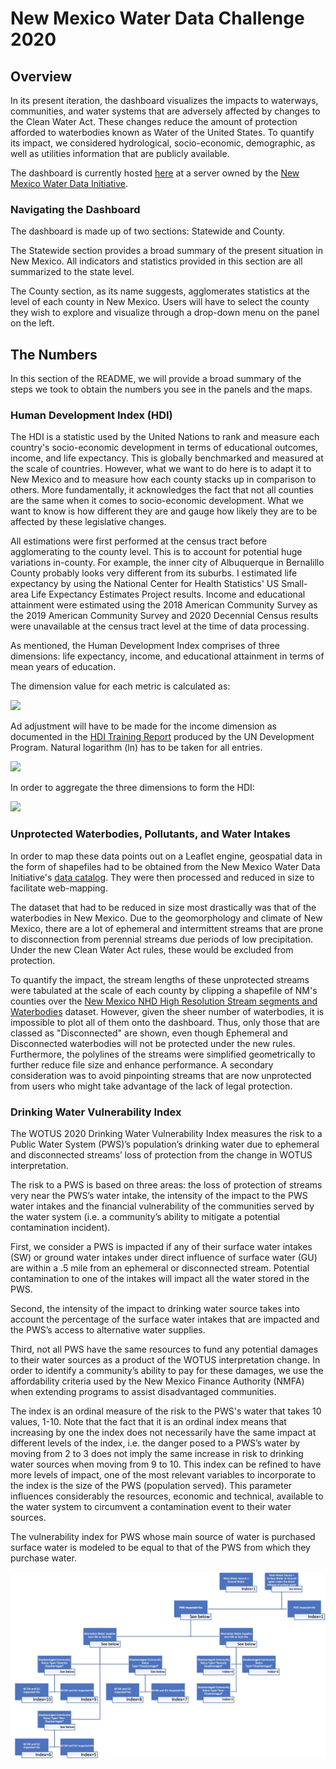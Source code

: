 # New Mexico Water Data Challenge 2020

## Overview
In its present iteration, the dashboard visualizes the impacts to waterways, communities, and water systems that are adversely affected by changes to the Clean Water Act. These changes reduce the amount of protection afforded to waterbodies known as Water of the United States. To quantify its impact, we considered hydrological, socio-economic, demographic, as well as utilities information that are publicly available.    
  
The dashboard is currently hosted [here](http://shiny.newmexicowaterdata.org/) at a server owned by the [New Mexico Water Data Initiative](https://catalog.newmexicowaterdata.org/).      
  
### Navigating the Dashboard  
The dashboard is made up of two sections: Statewide and County.  
    
The Statewide section provides a broad summary of the present situation in New Mexico. All indicators and statistics provided in this section are all summarized to the state level.  
  
The County section, as its name suggests, agglomerates statistics at the level of each county in New Mexico. Users will have to select the county they wish to explore and visualize through a drop-down menu on the panel on the left.  
  
## The Numbers  
In this section of the README, we will provide a broad summary of the steps we took to obtain the numbers you see in the panels and the maps.  
  
### Human Development Index (HDI)  
The HDI is a statistic used by the United Nations to rank and measure each country's socio-economic development in terms of educational outcomes, income, and life expectancy. This is globally benchmarked and measured at the scale of countries. However, what we want to do here is to adapt it to New Mexico and to measure how each county stacks up in comparison to others. More fundamentally, it acknowledges the fact that not all counties are the same when it comes to socio-economic development. What we want to know is how different they are and gauge how likely they are to be affected by these legislative changes.  
  
All estimations were first performed at the census tract before agglomerating to the county level. This is to account for potential huge variations in-county. For example, the inner city of Albuquerque in Bernalillo County probably looks very different from its suburbs. I estimated life expectancy by using the National Center for Health Statistics' US Small-area Life Expectancy Estimates Project results. Income and educational attainment were estimated using the 2018 American Community Survey as the 2019 American Community Survey and 2020 Decennial Census results were unavailable at the census tract level at the time of data processing.  

As mentioned, the Human Development Index comprises of three dimensions: life expectancy, income, and educational attainment in terms of mean years of education.  

The dimension value for each metric is calculated as:  
  
<img src="https://render.githubusercontent.com/render/math?math=Dimension = \frac{actual-minimum}{maximum-minimum}">  
  
Ad adjustment will have to be made for the income dimension as documented in the [HDI Training Report](http://hdr.undp.org/sites/default/files/hdi_training.pdf) produced by the UN Development Program. Natural logarithm (ln) has to be taken for all entries.  
  
<img src="https://render.githubusercontent.com/render/math?math=Income Dimension = \frac{ln(actual)-ln(minimum)}{ln(maximum)-ln(minimum)}">  

In order to aggregate the three dimensions to form the HDI:  
  
<img src="https://render.githubusercontent.com/render/math?math=HDI = (I^{income}*I^{education}*I^{life exp.})^{1/3}">  
  
### Unprotected Waterbodies, Pollutants, and Water Intakes  
In order to map these data points out on a Leaflet engine, geospatial data in the form of shapefiles had to be obtained from the New Mexico Water Data Initiative's [data catalog](https://catalog.newmexicowaterdata.org/). They were then processed and reduced in size to facilitate web-mapping.  
  
The dataset that had to be reduced in size most drastically was that of the waterbodies in New Mexico. Due to the geomorphology and climate of New Mexico, there are a lot of ephemeral and intermittent streams that are prone to disconnection from perennial streams due periods of low precipitation. Under the new Clean Water Act rules, these would be excluded from protection.  
  
To quantify the impact, the stream lengths of these unprotected streams were tabulated at the scale of each county by clipping a shapefile of NM's counties over the [New Mexico NHD High Resolution Stream segments and Waterbodies](https://catalog.newmexicowaterdata.org/dataset/nm-nhs-stream) dataset. However, given the sheer number of waterbodies, it is impossible to plot all of them onto the dashboard. Thus, only those that are classed as "Disconnected" are shown, even though Ephemeral and Disconnected waterbodies will not be protected under the new rules. Furthermore, the polylines of the streams were simplified geometrically to further reduce file size and enhance performance. A secondary consideration was to avoid pinpointing streams that are now unprotected from users who might take advantage of the lack of legal protection.  
  
### Drinking Water Vulnerability Index  
The WOTUS 2020 Drinking Water Vulnerability Index measures the risk to a Public Water System (PWS)’s population’s drinking water due to ephemeral and disconnected streams’ loss of protection from the change in WOTUS interpretation.  
  
The risk to a PWS is based on three areas: the loss of protection of streams very near the PWS’s water intake, the intensity of the impact to the PWS water intakes and the financial vulnerability of the communities served by the water system (i.e. a community’s ability to mitigate a potential contamination incident).  
  
First, we consider a PWS is impacted if any of their surface water intakes (SW) or ground water intakes under direct influence of surface water (GU) are within a .5 mile from an ephemeral or disconnected stream. Potential contamination to one of the intakes will impact all the water stored in the PWS.  
  
Second, the intensity of the impact to drinking water source takes into account the percentage of the surface water intakes that are impacted and the PWS’s access to alternative water supplies. 
  
Third, not all PWS have the same resources to fund any potential damages to their water sources as a product of the WOTUS interpretation change. In order to identify a community’s ability to pay for these damages, we use the affordability criteria used by the New Mexico Finance Authority (NMFA) when extending programs to assist disadvantaged communities.

The index is an ordinal measure of the risk to the PWS's water that takes 10 values, 1-10. Note that the fact that it is an ordinal index means that increasing by one the index does not necessarily have the same impact at different levels of the index, i.e. the danger posed to a PWS’s water by moving from 2 to 3 does not imply the same increase in risk to drinking water sources when moving from 9 to 10. This index can be refined to have more levels of impact, one of the most relevant variables to incorporate to the index is the size of the PWS (population served). This parameter influences considerably the resources, economic and technical, available to the water system to circumvent a contamination event to their water sources. 

The vulnerability index for PWS whose main source of water is purchased surface water is modeled to be equal to that of the PWS from which they purchase water.
  
![DWV Flowchart](https://github.com/NMWDI/NMWaterDataChallenge2020/blob/master/DWV_Flowchart/flowchart.jpg)  
